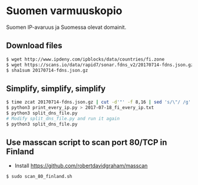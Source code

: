 Suomen varmuuskopio
===================

Suomen IP-avaruus ja Suomessa olevat domainit.

Download files
--------------

```sh
$ wget http://www.ipdeny.com/ipblocks/data/countries/fi.zone
$ wget https://scans.io/data/rapid7/sonar.fdns_v2/20170714-fdns.json.gz
$ sha1sum 20170714-fdns.json.gz
```

Simplify, simplify, simplify
----------------------------

```sh
$ time zcat 20170714-fdns.json.gz | cut -d'"' -f 8,16 | sed 's/\"/ /g' > 20170714_dns.txt
$ python3 print_every_ip.py > 2017-07-18_fi_every_ip.txt
$ python3 split_dns_file.py
# Modify split_dns_file.py and run it again
$ python3 split_dns_file.py
```

Use masscan script to scan port 80/TCP in Finland
-------------------------------------------------

- Install https://github.com/robertdavidgraham/masscan

```sh
$ sudo scan_80_finland.sh
```
